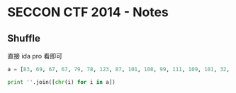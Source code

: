 # SECCON CTF 2014 - Notes

## Shuffle

直接 ida pro 看即可

```python
a = [83, 69, 67, 67, 79, 78, 123, 87, 101, 108, 99, 111, 109, 101, 32, 116, 111, 32, 116, 104, 101, 32, 83, 69, 67, 67, 79, 78, 32, 50, 48, 49, 52, 32, 67, 84, 70, 33, 125, 0]

print ''.join([chr(i) for i in a])
```

